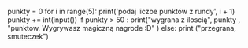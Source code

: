 punkty = 0
for i in range(5):
   print('podaj liczbe punktów z rundy', i + 1)
   punkty += int(input())
if punkty > 50 :
    print("wygrana z iloscią", punkty , "punktow. Wygrywasz magiczną nagrode :D" )
else: 
    print ("przegrana, smuteczek")
